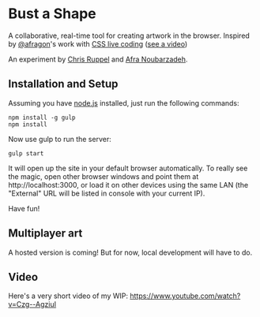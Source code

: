 # Bust a Shape

A collaborative, real-time tool for creating artwork in the browser. Inspired by [@afragon](https://twitter.com/afragon)'s work with [CSS live coding](https://www.youtube.com/watch?v=MrYOnQTXWzs) ([see a video](https://www.youtube.com/watch?v=ztwSAZ7lJg8))

An experiment by [Chris Ruppel](https://github.com/rupl) and [Afra Noubarzadeh](https://github.com/afragon).

## Installation and Setup

Assuming you have [node.js](https://nodejs.org) installed, just run the following commands:

```
npm install -g gulp
npm install
```

Now use gulp to run the server:

```
gulp start
```

It will open up the site in your default browser automatically. To really see the magic, open other browser windows and point them at http://localhost:3000, or load it on other devices using the same LAN (the "External" URL will be listed in console with your current IP).

Have fun!

## Multiplayer art

A hosted version is coming! But for now, local development will have to do.

## Video

Here's a very short video of my WIP: https://www.youtube.com/watch?v=Czg--AgziuI
